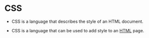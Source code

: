# CSS

- CSS is a language that describes the style of an HTML document.

- CSS is a language that can be used to add style to an [HTML](/wiki/HTML) page.